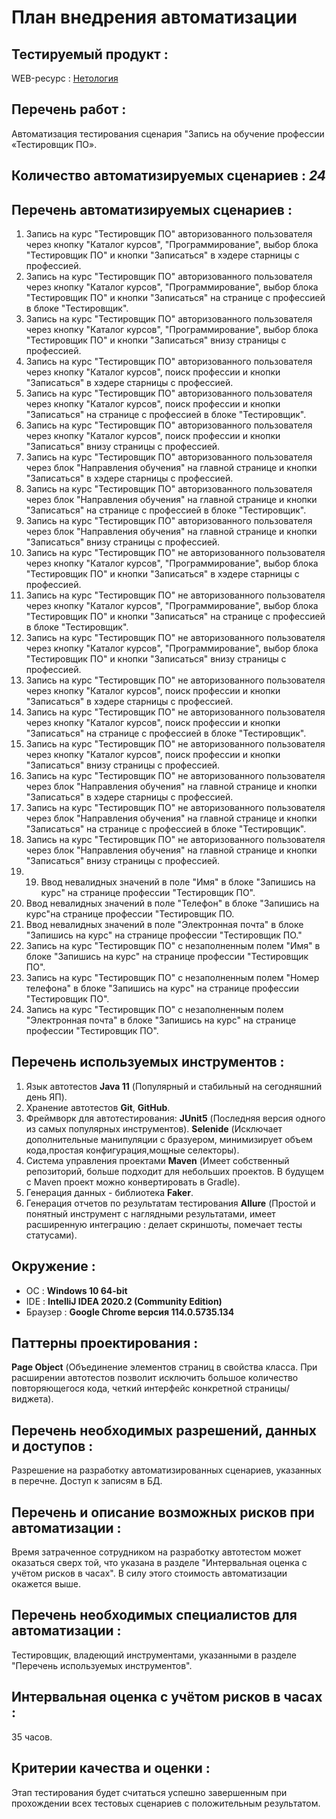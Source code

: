 # План внедрения автоматизации

## Тестируемый продукт : 
WEB-ресурс : [Нетология](https://netology.ru/)

## Перечень работ :
Автоматизация тестирования сценария "Запись на обучение профессии «Тестировщик ПО».

## Количество автоматизируемых сценариев : *24*

## Перечень автоматизируемых сценариев :
1. Запись на курс "Тестировщик ПО" авторизованного пользователя через кнопку "Каталог курсов", "Программирование", выбор блока "Тестировщик ПО" и кнопки "Записаться" в хэдере старницы с профессией.
2. Запись на курс "Тестировщик ПО" авторизованного пользователя через кнопку "Каталог курсов", "Программирование", выбор блока "Тестировщик ПО" и кнопки "Записаться" на странице с профессией в блоке "Тестировщик".
3. Запись на курс "Тестировщик ПО" авторизованного пользователя  через кнопку "Каталог курсов", "Программирование", выбор блока "Тестировщик ПО" и кнопки "Записаться" внизу страницы с профессией.
4. Запись на курс "Тестировщик ПО" авторизованного пользователя  через кнопку "Каталог курсов", поиск профессии и кнопки "Записаться" в хэдере старницы с профессией.
5. Запись на курс "Тестировщик ПО" авторизованного пользователя  через кнопку "Каталог курсов", поиск профессии и кнопки "Записаться" на странице с профессией в блоке "Тестировщик".
6. Запись на курс "Тестировщик ПО" авторизованного пользователя  через кнопку "Каталог курсов", поиск профессии и кнопки "Записаться" внизу страницы с профессией.
7. Запись на курс "Тестировщик ПО" авторизованного пользователя  через блок "Направления обучения" на главной странице и кнопки "Записаться" в хэдере старницы с профессией.
8. Запись на курс "Тестировщик ПО" авторизованного пользователя  через блок "Направления обучения" на главной странице и кнопки "Записаться" на странице с профессией в блоке "Тестировщик".
9. Запись на курс "Тестировщик ПО" авторизованного пользователя  через блок "Направления обучения" на главной странице и кнопки "Записаться" внизу страницы с профессией.
10. Запись на курс "Тестировщик ПО" не авторизованного пользователя через кнопку "Каталог курсов", "Программирование", выбор блока "Тестировщик ПО" и кнопки "Записаться" в хэдере старницы с профессией.
11. Запись на курс "Тестировщик ПО" не авторизованного пользователя через кнопку "Каталог курсов", "Программирование", выбор блока "Тестировщик ПО" и кнопки "Записаться" на странице с профессией в блоке "Тестировщик".
12. Запись на курс "Тестировщик ПО" не авторизованного пользователя  через кнопку "Каталог курсов", "Программирование", выбор блока "Тестировщик ПО" и кнопки "Записаться" внизу страницы с профессией.
13. Запись на курс "Тестировщик ПО" не авторизованного пользователя  через кнопку "Каталог курсов", поиск профессии и кнопки "Записаться" в хэдере старницы с профессией.
14. Запись на курс "Тестировщик ПО" не авторизованного пользователя  через кнопку "Каталог курсов", поиск профессии и кнопки "Записаться" на странице с профессией в блоке "Тестировщик".
15. Запись на курс "Тестировщик ПО" не авторизованного пользователя  через кнопку "Каталог курсов", поиск профессии и кнопки "Записаться" внизу страницы с профессией.
16. Запись на курс "Тестировщик ПО" не авторизованного пользователя  через блок "Направления обучения" на главной странице и кнопки "Записаться" в хэдере старницы с профессией.
17. Запись на курс "Тестировщик ПО" не авторизованного пользователя  через блок "Направления обучения" на главной странице и кнопки "Записаться" на странице с профессией в блоке "Тестировщик".
18. Запись на курс "Тестировщик ПО" не авторизованного пользователя  через блок "Направления обучения" на главной странице и кнопки "Записаться" внизу страницы с профессией.
19. 19. Ввод невалидных значений в поле "Имя" в блоке "Запишись на курс" на странице профессии "Тестировщик ПО".
20. Ввод невалидных значений в поле "Телефон" в блоке "Запишись на курс"на странице профессии "Тестировщик ПО.
21. Ввод невалидных значений в поле "Электронная почта" в блоке "Запишись на курс" на странице профессии "Тестировщик ПО."
22. Запись на курс "Тестировщик ПО" с незаполненным полем "Имя" в блоке "Запишись на курс" на странице профессии "Тестировщик ПО".
23. Запись на курс "Тестировщик ПО" с незаполненным полем "Номер телефона" в блоке "Запишись на курс" на странице профессии "Тестировщик ПО".
24. Запись на курс "Тестировщик ПО" с незаполненным полем "Электронная почта" в блоке "Запишись на курс" на странице профессии "Тестировщик ПО".


## Перечень используемых инструментов :
1. Язык автотестов **Java 11** (Популярный и стабильный на сегодняшний день ЯП).
2. Хранение автотестов **Git**, **GitHub**.
3. Фреймворк для автотестирования:
   **JUnit5** (Последняя версия одного из самых популярных инструментов).
   **Selenide** (Исключает дополнительные манипуляции с бразуером, минимизирует объем кода,простая конфигурация,мощные селекторы).
4. Система управления проектами **Maven** (Имеет собственный репозиторий, больше подходит для небольших проектов. В будущем с Maven проект можно конвертировать в Gradle).
5. Генерация данных - библиотека **Faker**. 
6. Генерация отчетов по результатам тестирования **Allure** (Простой и понятный инструмент с наглядными результатами, имеет расширенную интеграцию : делает скриншоты, помечает тесты статусами).

## Окружение :
- ОС : **Windows 10 64-bit**
- IDE : **IntelliJ IDEA 2020.2 (Community Edition)**
- Браузер : **Google Chrome версия 114.0.5735.134**             

## Паттерны проектирования :
 **Page Object**
(Объединение элементов страниц в свойства класса. При расширении автотестов позволит исключить большое количество повторяющегося кода, четкий интерфейс конкретной страницы/виджета).

## Перечень необходимых разрешений, данных и доступов :
 Разрешение на разработку автоматизированных сценариев, указанных в перечне.
Доступ к записям в БД.

## Перечень и описание возможных рисков при автоматизации :
 Время затраченное сотрудником на разработку автотестом может оказаться сверх той, что указана в разделе "Интервальная оценка с учётом рисков в часах". В силу этого стоимость автоматизации окажется выше.

## Перечень необходимых специалистов для автоматизации :
 Тестировщик, владеющий инструментами, указанными в разделе "Перечень используемых инструментов".

## Интервальная оценка с учётом рисков в часах :
 35 часов.

## Критерии качества и оценки :
 Этап тестирования будет считаться успешно завершенным при прохождении всех тестовых сценариев с положительным результатом.
